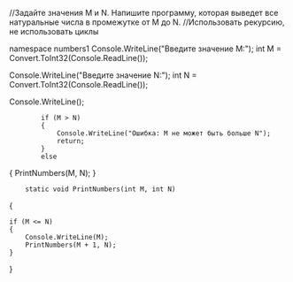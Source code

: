 //Задайте значения M и N. Напишите программу, которая выведет все натуральные числа в промежутке от M до N.
//Использовать рекурсию, не использовать циклы

namespace numbers1
Console.WriteLine("Введите значение M:");
int M = Convert.ToInt32(Console.ReadLine());

Console.WriteLine("Введите значение N:");
            int N = Convert.ToInt32(Console.ReadLine());

Console.WriteLine();

            if (M > N)
            {
                Console.WriteLine("Ошибка: M не может быть больше N");
                return;
            }
            else
{
    PrintNumbers(M, N);
}

        static void PrintNumbers(int M, int N)
{

    if (M <= N)
    {
        Console.WriteLine(M);
        PrintNumbers(M + 1, N);
    }
}
 
 
